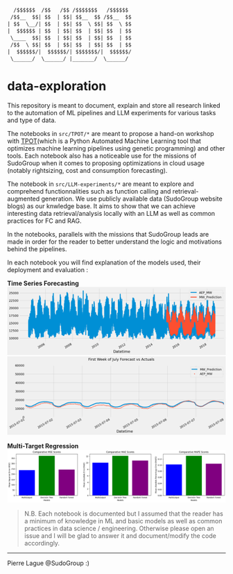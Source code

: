 ```
  /$$$$$$  /$$   /$$ /$$$$$$$   /$$$$$$ 
 /$$__  $$| $$  | $$| $$__  $$ /$$__  $$
| $$  \__/| $$  | $$| $$  \ $$| $$  \ $$
|  $$$$$$ | $$  | $$| $$  | $$| $$  | $$
 \____  $$| $$  | $$| $$  | $$| $$  | $$
 /$$  \ $$| $$  | $$| $$  | $$| $$  | $$
|  $$$$$$/|  $$$$$$/| $$$$$$$/|  $$$$$$/
 \______/  \______/ |_______/  \______/ 
```

# data-exploration

This repository is meant to document, explain and store all research linked to the automation of ML pipelines and LLM experiments for various tasks and type of data.

The notebooks in `src/TPOT/*` are meant to propose a hand-on workshop with [TPOT](https://epistasislab.github.io/tpot/)(which is a Python Automated Machine Learning tool that optimizes machine learning pipelines using genetic programming) and other tools. Each notebook also has a noticeable use for the missions of SudoGroup when it comes to proposing optimizations in cloud usage (notably rightsizing, cost and consumption forecasting). 



The notebook in `src/LLM-experiments/*` are meant to explore and comprehend functionnalities such as function calling and retrieval-augmented generation. We use publicly available data (SudoGroup website blogs) as our knwledge base. It aims to show that we can achieve interesting data retrieval/analysis locally with an LLM as well as common practices for FC and RAG.

In the notebooks, parallels with the missions that SudoGroup leads are made in order for the reader to better understand the logic and motivations behind the pipelines.

In each notebook you will find explanation of the models used, their deployment and evaluation : 

**Time Series Forecasting**
![alt-text](./src/TPOT/assets/time_series_forecasting.png)
![alt-text](./src/TPOT/assets/forecasting_granular.png)


**Multi-Target Regression**
![alt-text](./src/TPOT/assets/multi-target-regression.png)


> N.B. Each notebook is documented but I assumed that the reader has a minimum of knowledge in ML and basic models as well as common practices in data science / engineering. Otherwise please open an issue and I will be glad to answer it and document/modify the code accordingly.


--- 

Pierre Lague @SudoGroup :)

